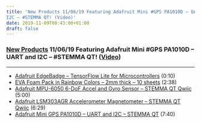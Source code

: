 ```yaml
---
title: 'New Products 11/06/19 Featuring Adafruit Mini #GPS PA1010D – UART and
I2C – #STEMMA QT! (Video)'
date: 2019-11-09T00:43:00+01:00
draft: false
---
```


### [New Products](https://www.adafruit.com/new) 11/06/19 Featuring Adafruit Mini #GPS PA1010D – UART and I2C – #STEMMA QT! ([Video](https://youtu.be/COvki6Wk_NA))

* * *

*   [Adafruit EdgeBadge – TensorFlow Lite for Microcontrollers](https://www.adafruit.com/product/4400) (0:10)
*   [EVA Foam Pack in Rainbow Colors – 2mm thick – 10 sheets](https://www.adafruit.com/product/4349) (2:38)
*   [Adafruit MPU-6050 6-DoF Accel and Gyro Sensor – STEMMA QT Qwiic](https://www.adafruit.com/product/3886) (5:00)
*   [Adafruit LSM303AGR Accelerometer Magnetometer – STEMMA QT Qwiic](https://www.adafruit.com/product/4413) (6:29)
*   [Adafruit Mini GPS PA1010D – UART and I2C – STEMMA QT](https://www.adafruit.com/product/4415) (7:40)